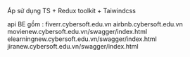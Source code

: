 Áp sử dụng TS + Redux toolkit + Taiwindcss

api BE gồm :
fiverr.cybersoft.edu.vn
airbnb.cybersoft.edu.vn
movienew.cybersoft.edu.vn/swagger/index.html
elearningnew.cybersoft.edu.vn/swagger/index.html
jiranew.cybersoft.edu.vn/swagger/index.html



